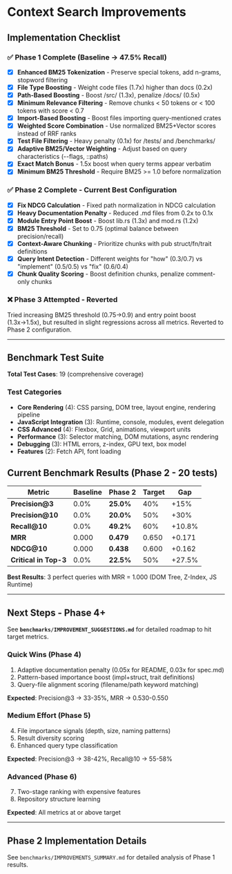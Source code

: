 # Context Search Improvements

## Implementation Checklist

### ✅ Phase 1 Complete (Baseline → 47.5% Recall)
- [x] **Enhanced BM25 Tokenization** - Preserve special tokens, add n-grams, stopword filtering
- [x] **File Type Boosting** - Weight code files (1.7x) higher than docs (0.2x)
- [x] **Path-Based Boosting** - Boost /src/ (1.3x), penalize /docs/ (0.5x)
- [x] **Minimum Relevance Filtering** - Remove chunks < 50 tokens or < 100 tokens with score < 0.7
- [x] **Import-Based Boosting** - Boost files importing query-mentioned crates
- [x] **Weighted Score Combination** - Use normalized BM25+Vector scores instead of RRF ranks
- [x] **Test File Filtering** - Heavy penalty (0.1x) for /tests/ and /benchmarks/
- [x] **Adaptive BM25/Vector Weighting** - Adjust based on query characteristics (--flags, ::paths)
- [x] **Exact Match Bonus** - 1.5x boost when query terms appear verbatim
- [x] **Minimum BM25 Threshold** - Require BM25 >= 1.0 before normalization

### ✅ Phase 2 Complete - Current Best Configuration
- [x] **Fix NDCG Calculation** - Fixed path normalization in NDCG calculation
- [x] **Heavy Documentation Penalty** - Reduced .md files from 0.2x to 0.1x
- [x] **Module Entry Point Boost** - Boost lib.rs (1.3x) and mod.rs (1.2x)
- [x] **BM25 Threshold** - Set to 0.75 (optimal balance between precision/recall)
- [x] **Context-Aware Chunking** - Prioritize chunks with pub struct/fn/trait definitions
- [x] **Query Intent Detection** - Different weights for "how" (0.3/0.7) vs "implement" (0.5/0.5) vs "fix" (0.6/0.4)
- [x] **Chunk Quality Scoring** - Boost definition chunks, penalize comment-only chunks

### ❌ Phase 3 Attempted - Reverted
Tried increasing BM25 threshold (0.75→0.9) and entry point boost (1.3x→1.5x), but resulted in slight regressions across all metrics. Reverted to Phase 2 configuration.

---

## Benchmark Test Suite

**Total Test Cases**: 19 (comprehensive coverage)

### Test Categories
- **Core Rendering** (4): CSS parsing, DOM tree, layout engine, rendering pipeline
- **JavaScript Integration** (3): Runtime, console, modules, event delegation
- **CSS Advanced** (4): Flexbox, Grid, animations, viewport units
- **Performance** (3): Selector matching, DOM mutations, async rendering
- **Debugging** (3): HTML errors, z-index, GPU text, box model
- **Features** (2): Fetch API, font loading

## Current Benchmark Results (Phase 2 - 20 tests)

| Metric | Baseline | Phase 2 | Target | Gap |
|--------|----------|---------|--------|-----|
| **Precision@3** | 0.0% | **25.0%** | 40% | +15% |
| **Precision@10** | 0.0% | **20.0%** | 50% | +30% |
| **Recall@10** | 0.0% | **49.2%** | 60% | +10.8% |
| **MRR** | 0.000 | **0.479** | 0.650 | +0.171 |
| **NDCG@10** | 0.000 | **0.438** | 0.600 | +0.162 |
| **Critical in Top-3** | 0.0% | **22.5%** | 50% | +27.5% |

**Best Results**: 3 perfect queries with MRR = 1.000 (DOM Tree, Z-Index, JS Runtime)

---

## Next Steps - Phase 4+

See **`benchmarks/IMPROVEMENT_SUGGESTIONS.md`** for detailed roadmap to hit target metrics.

### Quick Wins (Phase 4)
1. Adaptive documentation penalty (0.05x for README, 0.03x for spec.md)
2. Pattern-based importance boost (impl+struct, trait definitions)
3. Query-file alignment scoring (filename/path keyword matching)

**Expected**: Precision@3 → 33-35%, MRR → 0.530-0.550

### Medium Effort (Phase 5)
4. File importance signals (depth, size, naming patterns)
5. Result diversity scoring
6. Enhanced query type classification

**Expected**: Precision@3 → 38-42%, Recall@10 → 55-58%

### Advanced (Phase 6)
7. Two-stage ranking with expensive features
8. Repository structure learning

**Expected**: All metrics at or above target

---

## Phase 2 Implementation Details

See `benchmarks/IMPROVEMENTS_SUMMARY.md` for detailed analysis of Phase 1 results.
